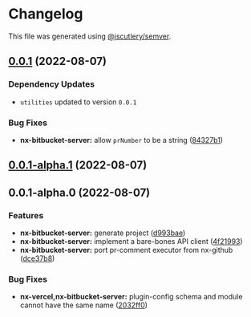 # Changelog

This file was generated using [@jscutlery/semver](https://github.com/jscutlery/semver).

## [0.0.1](https://github.com/Phault/nx-expand/compare/nx-bitbucket-server-0.0.1-alpha.1...nx-bitbucket-server-0.0.1) (2022-08-07)

### Dependency Updates

* `utilities` updated to version `0.0.1`

### Bug Fixes

* **nx-bitbucket-server:** allow `prNumber` to be a string ([84327b1](https://github.com/Phault/nx-expand/commit/84327b1942a7aae7668837273d8020d2114d66fa))

## [0.0.1-alpha.1](https://github.com/Phault/nx-expand/compare/nx-bitbucket-server-0.0.1-alpha.0...nx-bitbucket-server-0.0.1-alpha.1) (2022-08-07)

## 0.0.1-alpha.0 (2022-08-07)


### Features

* **nx-bitbucket-server:** generate project ([d993bae](https://github.com/Phault/nx-expand/commit/d993bae633eb9d226f790892e52106428f9e64bf))
* **nx-bitbucket-server:** implement a bare-bones API client ([4f21993](https://github.com/Phault/nx-expand/commit/4f2199366b62c4def9cf8cebc1d9b87f32e473c5))
* **nx-bitbucket-server:** port pr-comment executor from nx-github ([dce37b8](https://github.com/Phault/nx-expand/commit/dce37b84515a9ad05f8e1fb45268f659bc50be89))


### Bug Fixes

* **nx-vercel,nx-bitbucket-server:** plugin-config schema and module cannot have the same name ([2032ff0](https://github.com/Phault/nx-expand/commit/2032ff0eb2096c7a1862eee426dc98df2f07dce9))
